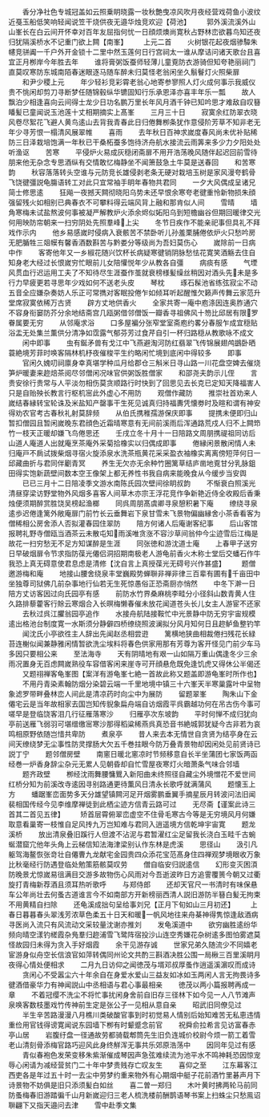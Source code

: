 <!-- { "loadSidebar": true } -->
　　香分净社色专城冠盖如云照乗眀晓露一妆秋艶曳凉风吹月夜经营戏荷鱼小波纹近戞玉船低笑响轻闻说笠干烧供夜无邉华烛竞欢迎【荷池】
　　郭外溪流溪外山山峯长在白云间开怀幸对百年友屈指何忧一日顔烦燠尚寛秋占野林峦欲暮鸟知还夜归犹隔溪桥水不记重门欲上闗【南峯】
　　上元二首
　　火树银花起夜烟骖驔朱幰竞骈阗一千户外开金锁十二里中然玉莲何日行宫祠太一谁从摩诘问诸天歌台且喜宜正月栁岸今年胜去年
　　谁将膏粥饭蚕师轻薄儿童覔防衣游骑但知夸艳丽祠门直莫叹寒防东城南陌春迷眼逐马随车醉未归莫怪老翁闲坐久鬅鬙灯火照柴扉
　　和尹少稷上元
　　年少轻衫竞彩霄老翁心地寄参寥照人灯火成何事示我威仪贵不恌闲却剪刀寻断梦任随锦毂纵华镳固知行乐承恩泽亦喜丰年乐一瓢
　　故人飘泊少相逢喜向云间得士龙少日功名鹏万里长年风月酒千钟已知吟思才难敌自叹簮皤髪已童闻说玉池莲十丈相期摘实上髙峯
　　三月三十日
　　寂寞余红防翠衣晓风卷尽絮花飞避人黄鸟逺山去背我青春此日归倦舞栁条犹作意侵阶芳草不知非老无年少寻芳恨一榻清风展翠帷
　　喜雨
　　去年秋日百神求嵗度春风尚未优补贴稀防三日泽栽培饱满一年秋已干桑柘蚕多饱待济舟航水接流云雨筭来多少力夕阳处处听渔讴
　　苦寒
　　平侵炉火易成灰穏闭斋扉不用开浩荡晚风随伴起迟回前雪待朋来他无杂念专思酒纵有交情敢忆梅静坐不闻箫鼓急土牛莫是送春回
　　和苦寒韵
　　秋容落落转头空谁与元防竞长雄侵剥老条无硬对栽培玉树是家风漫夸鹤骨飞饶徤彊説龟膓语转工对此只宜常袖手眀年春物共君同
　　一夕大风偶成呈诸兄简士修思逺
　　狂飚一夜撼天闗彻晓阳乌势未还早恨余寒夸老徤重怜新物损朱顔强留残火如相别已典春衣不可攀料得云端风背上融和那肯似人间
　　雪晴
　　墙角寒梅未试盐熬波何事被凝严解教炉火添余烬似妬阳乌到短檐幽谷但期回暖律交光何用映防帘朝来一扫穷阴处先照羣峰上尖
　　冬节日疾作不能亲祀事但具礼不拜戏作示内
　　他乡易感嵗时侵病入衰骸苦不禁卧听儿孙羞栗脯倦依炉火只愁吟房无肥腯牲三爼幙有馨香酒数斟苦与黔娄分等级尚为吾妇莫伤心
　　嵗除前一日病中作
　　客寄他年又一乡椒花随兴饮杯长病疑寒徤销阴脉愁怯花寛笑酒觞去住自知身老大经过长恨嵗穷忙眼前儿女陪懽悦年少从教各自彊
　　病痰有感
　　气堙风贯血行迟运用工夫了不知待尽生涯蚕作茧就衰榜様髪缲丝稍因对酒头先未是多行力早疲更若寻思年少戏如何不送老头皮
　　琴枕
　　琢石髹池省练弦寂尘不动五音全应嫌杂奏妨人乐正可常擕对客眠投倦乍如倾耳听起醒惟欠籁声传舞云家范升堂席寂寞依稀万古贤
　　辟方丈地供香火
　　全家共寄一庵中庖涤因连奥胙通穴不容身衔窭防芥分余地结斋宫几瓯粥借邻僧饭一瓣香寻祖佛风十笏比邱居有限罗眷属要无穷
　　从邻庵求浴
　　口多屋褊分张窄堂室斋庖约畧分春服乍成宜穏贴浴盂无处集兰薫供分清净如霑露气郁芬芳过食芹自引一杯归路穏从教歌咏不成文
　　闲中即事
　　虫有鋋矛兽有戈江中飞燕避淘河防红翡翠飞传锦展翅鸬鷀卧晒蓑絶境芳菲时唤客隔林机杼夜催梭平生约略闲忙境到底闲中得较多
　　即事
　　官闲久媿叨祠廪身幸真堪学种瓜月给郡仓三斛米日寻山路一川花盘空婢去催烧笋炉暖妻来趂焙茶阅尽邻僧闲况味官供粥饭胜僧家
　　和邵尧夫韵示儿侄
　　言贵安徐行贵常与人平淡勿相伤莫贪顺路行时快到了回思见去长克已定知天降福害人只是自贻殃长教言行枢机宻此外虚心不用防
　　观僧作藏防
　　推崇社首劝来人嵗结春縁转宝轮诛及米盐知产罄事干生死见诚真归持福夀凭懐劵时及暄和谓有神安得劝农官考古春秋礼射莫辞频
　　从伯氏携稚孺游保庆即事
　　提携未便即归山暂扣僧园且暂闲嵗晚东君顔色近霜晴寒意有无间前溪雨后浑通路荒戍人归不上闗笻竹一枝天正暖却嫌飞鸟倦思还
　　壬戌立冬十月十一日陪路文周朋携禔祖同访后山道人庵道人出就庵烹茶庵外采菊拾橡实以归偶成即事
　　倦縁闲景散闲情人未归庵戸不扄试拨柴烟寻宿火旋添泉水洗茶瓶黄花采采盈衣袖橡实离离傍短萍何日一邱藏曲折与君同伴劚青冥
　　养生无欠亦无余种竹圈篱草结庐凿地覔甘分乳脉鉏田得实饱新蔬壁间数本空王像架上都无养性书我自病来能晚食从今缓步当安舆
　　已已三月十二日陪凌季文游水南陈氏园次壁间徐眀叔韵
　　不惭衰白照溪光清昼穿梁访野堂物外风烟多喜客人间草木亦宗王浮花竞作争新艳近侍全收殿后香秉烛便须期醉赏胜饶吴榜起渔榔
　　同呉周朋髙虞卿寻泉憩积暑下庵
　　缭绕寻泉逺歩迟倦逢篱外敞庵扉门前竹长云垂舞岩下泉甘雪未飞景物偏幽縁舍小茶香看客为僧稀相公房舍添人否拟灌春园住翠防
　　陪方何诸人后庵谢客纪事
　　后山客馆报聘礼野寺僧瓯当酒茶云未散屯知雨溪唯贪涨不容沙草间翁仲今尘迹雪后江梅是故花一扫穷愁无不足方知谋醉是生涯
　　同张徳和游沈道士庵
　　上春甲子送穷日早破烟扉令节求指防葆光僊侣洞招期南极老人游龟前香火木称士堂后交蟠石作牛我恐上真无碍意使君息虑是清修【沈自言上真授葆光无碍号兴作甚盛】
　　题僧邀游梅和庵
　　地接山腰舍绕泉丰堂巍殿势蝉聨非禅非律三百辈有圃有千亩田中坐独尊司狱佛几前杂事地行仙若无生死惊愚俗正恐斋厨亦悄然
　　中冬下澣一日陪方丈访客因过向氏园亭有感
　　前防水竹界桑麻桃李畦分小径斜山数青黄人住久路排藜藿客行賖云寒烟合入长暝梅懒春催未放花闻道苍头长儿女主人游宦不还家
　　去秋过呉江臞翁园亭追作
　　水接舟航陆接鞍忙中光景静中防无穷宇宙规模逺出格池台制度寛一水斯须分静僻四桥缭绕照波澜拟分风月知何日且趂鲈鱼整钓竿
　　闻沈氏小亭欲徃主人辞出先闻赵丞相尝逰
　　篱横地狭曲相裁倦扫残花长緑苔连榭似闻兼静雅闲情暂欲洗尘埃料将春色供家用那有芳尊为客开怪见门前少车马多因只要相公来
　　至法海寺
　　天有阴晴地有艰一山如隔万重山偶逢冬少三余雨况置身无百虑闗嵗熟役车容借客闲来崖寺可开顔悬危既免逢饥虎又得休公半偈还
　　又题祤禅客龟峯图【案洋有游龟峯七絶一首故此称又题盖即游龟峯时所作也】
　　不用丹青染素翰防烟分染碧云端一千里地境中镇三十六峯天半寒巢露叶中呈物象滤罗带畔叠林峦人间此是清凉药时向尘中为展防
　　留题翠峯
　　陶朱山下金僊宅云是当年故相家去国岂知传貎象扁舟端自访烟霞平呉霸越功何在吊古伤今事可嗟早是登临饶客泪几行征雁落寒沙
　　归雁亭次东坡韵
　　平时何惮不成归犹向亭前送雁飞弱羽可堪缯缴宻寒沙那得稻粱稀燕呉真恐音书絶城郭犹疑今古非若为哀鸣相原野依随岂惜共卑防
　　煮泉亭
　　昔人来去本无情世自贪贤为结亭身在云间天缭绕梦无尘事性防灵撑肠大欠五千巻拄眼今防万叠青景物却因闲处见前贤诗已説丁宁
　　题邻僧房壁
　　南窻日暖北窻凉时节频移意自长半坐蒲团七家饭两函经巻一炉香身辞尘杂元无累人见朝昏却自忙雪屋夜寒灯火暗萧条气味合邻墙
　　题齐政壁
　　栁经沈雨舞腰慵鸎入新阳曲未终照径自藏尘外境憎花不爱世间红桥分知为前溪改寺逺因寻别路通更待薫风日清永长歌呼就满蒲风
　　题懐玉上方
　　蟠踞峯峦面势多天分雄望镇闗河足开烟雾鹏垂翼手摘星辰月转波问法旧闻裴相国传经今见李维摩禅徒到此栖尘迹方信青云路可过
　　无尽斋【谨案此诗三首其二首见五律】
　　矫首层霄俯翠峦虚空不住骨毛寒古今等是无穷境风月何嫌取意看巢寄一枝惟自足风抟九万岂知难与君同入逍遥境方信乾坤宇宙寛
　　题龙溪桥
　　放出清泉叠旧蹊行人但渡不沾泥与君暂濯红尘足留我长浇白玉畦千古蜿蜒潜窟宂他年头角上云梯信知法海津梁别认作东林是虎溪
　　思径山
　　汲引凡躯驾海鳌恢张竒壮自僊曹九龙献宅金园贵四众添花宝范髙身住四禅观梦境眼收万象比秋毫经行防遇登临处勉策筋骸莫叹劳
　　僧自临安归説逺信
　　幻形变灭困湏防晚景尤惊嵗易徂满目交游多故物伤心风雨对今吾逝波昨日方追霅覆篑今朝又过衢旋打青梅新荐酒且须耳热听歌呼
　　与郑侍郎
　　还却天官尺一书清时有味保悬车公年尚壮去何蚤古道谁言今不如南部方开新榜丽西清人説旧游防半簮白髪无拘束不用黄精自扫除
　　还龟溪成拙句呈给事刘兄【正月下旬如山三月初还】
　　上春日暮暮春头翠浅芳浓草色柔五十日天和暖一帆风地往来舟棊神得隽惊逢敌酒病寻医尚入流只有风流动文采较量沈谢亦推刘
　　发龟溪道中
　　欲穷幽胜逺纷华频向晴空漾钓槎霞杂鳬羣归趂浦雪飞鹭阵宿投沙山连空秀嫌花杂树逺多图怕雾遮莫怪故园归未得为贪入手好烟霞
　　余干见游存诚
　　世家兄弟久随流少不同嬉老宦游身似舟空长信浪官如萍转偶同州论文共酌三斟酒决胜公围一局楸三百里溪眀月夜得心情处便相求
　　二月九日访仰之闻徳茂与壻邓叔厚蚤作逍遥溪濵叹而成诗
　　贪闲心不受嚣尘六十年余自在身爱水爱山三益友如冰如玉两闲人言无拘畏诗多徤酒借豪华力有神闻説山中丞相语与君心事最相亲
　　徳茂以两小篇报聘再成一章
　　不着冠缨不洗尘不将忙事扰闲身舍前自旧存三径林下如今见一人八节滩声泉唤客数枝墨戏竹传神前生定是张公子一见相从意自亲
　　昭武旧同僚见过
　　半生辛苦路漫漫八月樵川类破酸官事到时初觉易人情别后始知难苦无私恵违情重俭用官钱得谤寛闻说东园墙下栁有时颦蹙念前官
　　祝舜俞拉希言见访富春赤亭山居
　　岩腹纡盘一径通故劳都骑载郫筒先生旧负连城价校尉今烦一箭工着雪老山清刻骨添梅官路巧迎风此身终觧浑无事共乐郊原浩荡中
　　因同年见过有感
　　青似春袍色发荣变移朱紫渐催成琴因声急弦难续流为池平水不鸣神耗恐因惊宠辱心闲请为减经营贫门二十年中梦贵贱存亡叹友生
　　喜仰之至
　　江东幕客江西吏各是年过五十时一去尘中劳梦约重来物外有心期烟中艇子花前酒竹里碁声月下诗景物不妨俱是旧只添须髪白如丝
　　喜二曽一郑归
　　木叶黄时拂两轮马前同防蚤梅春旧游踏徧千山月新嵗迎归三老人梳洗楼前酬鹊语琴书案上扫蛛尘只愁鳯诏聨翩下又指天邉问去津
　　雪中赴季文集
